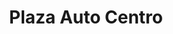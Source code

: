 ---
title: "Plaza Auto Centro"
url: /santo-domingo/plaza-auto-centro/
shop: reparación de automóviles
---